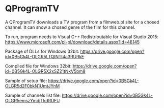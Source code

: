 # QProgramTV

A QProgramTV downloads a TV program from a filmweb.pl site for a chosed channel.
It can show a chosed genre of the film for this channel.

To run, program needs to Visual C++ Redistributable for Visual Studio 2015: https://www.microsoft.com/pl-pl/download/details.aspx?id=48145

Package of DLLs for Windows 32bit: https://drive.google.com/open?id=0B5Gk4L-OLGR5LTQtNTl4a3RURkE

Compiled file for Windows 32bit: https://drive.google.com/open?id=0B5Gk4L-OLGR5X2xSZ21tNkV5bm8

Sample of setup file: https://drive.google.com/open?id=0B5Gk4L-OLGR5d2F0bkN1UmtJYnM

Sample of channels list file: https://drive.google.com/open?id=0B5Gk4L-OLGR5emszYmdjTkdRUFU
